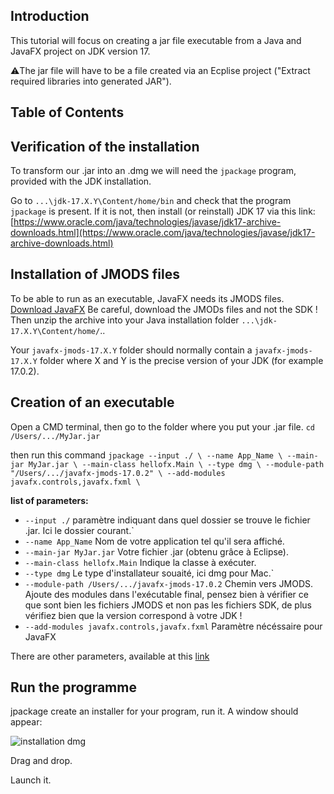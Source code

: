 ## Introduction

This tutorial will focus on creating a jar file executable from a Java and JavaFX project on JDK version 17.

⚠️The jar file will have to be a file created via an Ecplise project ("Extract required libraries into generated JAR").

## Table of Contents

## Verification of the installation

To transform our .jar into an .dmg we will need the `jpackage` program, provided with the JDK installation.

Go to `...\jdk-17.X.Y\Content/home/bin` and check that the program `jpackage` is present.
If it is not, then install (or reinstall) JDK 17 via this link: [https://www.oracle.com/java/technologies/javase/jdk17-archive-downloads.html](https://www.oracle.com/java/technologies/javase/jdk17-archive-downloads.html)

## Installation of JMODS files

To be able to run as an executable, JavaFX needs its JMODS files.
[Download JavaFX](https://gluonhq.com/products/javafx/) Be careful, download the JMODs files and not the SDK !
Then unzip the archive into your Java installation folder `...\jdk-17.X.Y\Content/home/`..

Your `javafx-jmods-17.X.Y` folder should normally contain a `javafx-jmods-17.X.Y` folder where X and Y is the precise version of your JDK (for example 17.0.2).

## Creation of an executable

Open a CMD terminal, then go to the folder where you put your .jar file.
`cd /Users/.../MyJar.jar`

then run this command `jpackage --input ./ \ --name App_Name \ --main-jar MyJar.jar \ --main-class hellofx.Main \ --type dmg \ --module-path "/Users/.../javafx-jmods-17.0.2" \ --add-modules javafx.controls,javafx.fxml \`

**list of parameters:**

- `--input ./` paramètre indiquant dans quel dossier se trouve le fichier .jar. Ici le dossier courant.`
- `--name App_Name` Nom de votre application tel qu'il sera affiché.
- `--main-jar MyJar.jar` Votre fichier .jar (obtenu grâce à Eclipse).
- `--main-class hellofx.Main` Indique la classe à exécuter.
- `--type dmg` Le type d'installateur souaité, ici dmg pour Mac.`
- `--module-path /Users/.../javafx-jmods-17.0.2` Chemin vers JMODS. Ajoute des modules dans l'exécutable final, pensez bien à vérifier ce que sont bien les fichiers JMODS et non pas les fichiers SDK, de plus vérifiez bien que la version correspond à votre JDK !
- `--add-modules javafx.controls,javafx.fxml` Paramètre nécéssaire pour JavaFX

There are other parameters, available at this [link](https://docs.oracle.com/en/java/javase/14/docs/specs/man/jpackage.html)

## Run the programme

jpackage create an installer for your program, run it.
A window should appear:

![installation dmg](https://ibb.co/NYztgt1)

Drag and drop.

Launch it.
